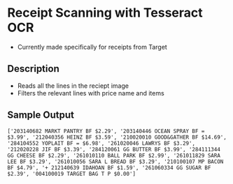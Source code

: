 # Receipt Scanning with Tesseract OCR

- Currently made specifically for receipts from Target

## Description

- Reads all the lines in the reciept image
- Filters the relevant lines with price name and items

## Sample Output

```
['203140682 MARKT PANTRY BF $2.29', '203140446 OCEAN SPRAY BF = $3.99', '212040356 HEINZ BF $3.59', '210020010 GOOD&GATHER BF $14.69', '284104552 YOPLAIT BF = $6.98', '261020046 LAWRYS BF $3.29', '212020228 JIF BF $3.39', '284120061 GG BUTTER BF $3.99', '284111344 GG CHEESE BF $2.29', '261010110 BALL PARK BF $2.99', '261011829 SARA LEE BF $3.29', '261010056 SARA L BREAD BF $3.29', '210100107 MP BACON BF $4.79', '+ 212140639 IDAHOAN BF $1.59', '261060334 GG SUGAR BF $2.39', '004100019 TARGET BAG T P $0.00']

```

